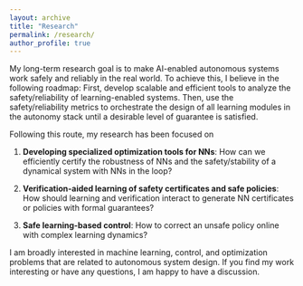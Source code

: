 ```yaml
---
layout: archive
title: "Research"
permalink: /research/
author_profile: true
---
```


My long-term research goal is to make AI-enabled autonomous systems work safely and reliably in the real world. To achieve this, I believe in the following roadmap: First, develop scalable and efficient tools to analyze the safety/reliability of learning-enabled systems. Then, use the safety/reliability metrics to orchestrate the design of all learning modules in the autonomy stack until a desirable level of guarantee is satisfied. 

Following this route, my research has been focused on

1. **Developing specialized optimization tools for NNs**: How can we efficiently certify the robustness of NNs and the safety/stability of a dynamical system with NNs in the loop? 

2. **Verification-aided learning of safety certificates and safe policies**: How should learning and verification interact to generate NN certificates or policies with formal guarantees?

3. **Safe learning-based control**: How to correct an unsafe policy online with complex learning dynamics? 

I am broadly interested in machine learning, control, and optimization problems that are related to autonomous system design. If you find my work interesting or have any questions, I am happy to have a discussion. 